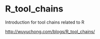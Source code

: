 # R_tool_chains
Introduction for tool chains related to R

http://wuyuchong.com/blogs/R_tool_chains/
